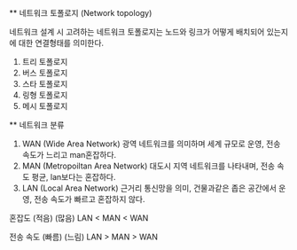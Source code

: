 ** 네트워크 토폴로지 (Network topology) 

네트워크 설계 시 고려하는 네트워크 토폴로지는 노드와 링크가 어떻게 배치되어 있는지에 대한 연결형태를 의미한다.

1. 트리 토폴로지
2. 버스 토폴로지
3. 스타 토폴로지
4. 링형 토폴로지
5. 메시 토폴로지


** 네트워크 분류

1. WAN (Wide Area Network)
    광역 네트워크를 의미하며 세계 규모로 운영, 전송 속도가 느리고 man혼잡하다.
2. MAN (Metropoiltan Area Network)
    대도시 지역 네트워크를 나타내며, 전송 속도 평균, lan보다는 혼잡하다.
3. LAN (Local Area Network)
    근거리 통신망을 의미, 건물과같은 좁은 공간에서 운영, 전송 속도가 빠르고 혼잡하지 않다.

혼잡도 (적음)       (많음)
        LAN < MAN < WAN

전송 속도 (빠름)        (느림)
        LAN > MAN > WAN

        